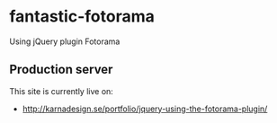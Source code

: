 # fantastic-fotorama
Using jQuery plugin Fotorama

## Production server
This site is currently live on: 
 * http://karnadesign.se/portfolio/jquery-using-the-fotorama-plugin/
